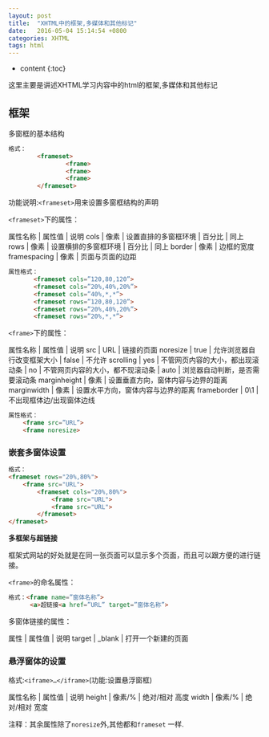 ```yaml
---
layout: post
title:  "XHTML中的框架,多媒体和其他标记"
date:   2016-05-04 15:14:54 +0800
categories: XHTML
tags: html
---
```


* content
{:toc}

这里主要是讲述XHTML学习内容中的html的框架,多媒体和其他标记






## 框架

多窗框的基本结构

```html
格式：
		<frameset>
				<frame>
				<frame>
				<frame>
		</frameset>
```

功能说明:`<frameset>`用来设置多窗框结构的声明

`<frameset>`下的属性：

属性名称		|	属性值		|	说明
 cols			|	像素		|	设置直排的多窗框环境
				|	百分比		|	同上
 rows			|	像素		|	设置横排的多窗框环境
				|	百分比		|	同上
 border			|	像素		|	边框的宽度
 framespacing	|	像素		|	页面与页面的边距

 ```html
属性格式：
		<frameset cols=”120,80,120”>
		<frameset cols=”20%,40%,20%”>
		<frameset cols=”40%,*,*”>
		<frameset rows=”120,80,120”>
		<frameset rows=”20%,40%,20%”>
		<frameset rows=”20%,*,*”>
```
			
`<frame>`下的属性：

属性名称		|	属性值		|	说明
src				|	URL			|	链接的页面
noresize		|	true		|	允许浏览器自行改变框架大小
				|	false		|	不允许
scrolling		|	yes			|	不管网页内容的大小，都出现滚动条
				|	no			|	不管网页内容的大小，都不现滚动条
				|	auto		|	浏览器自动判断，是否需要滚动条
marginheight	|	像素		|	设置垂直方向，窗体内容与边界的距离
marginwidth		|    像素		|	设置水平方向，窗体内容与边界的距离
frameborder		|	0\1			|	不出现框体边/出现窗体边线

```html
属性格式：
	<frame src=”URL”>
	<frame noresize> 
```

### 嵌套多窗体设置

```html
格式：
<frameset rows="20%,80%">
	<frame src="URL">
		<frameset cols="20%,80%">
			<frame src="URL">
			<frame src="URL">
		</frameset>
</frameset>
```

**多框架与超链接**

框架式网站的好处就是在同一张页面可以显示多个页面，而且可以跟方便的进行链接。

`<frame>`的命名属性：

```html
格式：<frame name=”窗体名称”>
	  <a>超链接<a href=”URL” target=”窗体名称”>
```

多窗体链接的属性：

属性		|	属性值			|	说明
target		|	_blank			|	打开一个新建的页面

### 悬浮窗体的设置

格式:`<iframe>…</iframe>`(功能:设置悬浮窗框)

属性名称		|	属性值		|	说明
height			|	像素/%		|	绝对/相对  高度
width			|	像素/%		|	绝对/相对  宽度

注释：其余属性除了`noresize`外,其他都和`frameset` 一样.











































































































